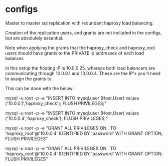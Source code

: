 # configs

Master to master sql replication with redundant haproxy load balancing.

Creation of the replication users, and grants are not included in the configs, but are absolutely essential. 

Note when applying the grants that the haproxy_check and haproxy_root users should have grants
to the PRIVATE ip addresses of each load balancer. 

In this setup the floating IP is 10.0.0.25, whereas both load balancers are communicating through
10.0.0.1 and 10.0.0.4. These are the IP's you'll need to assign the grants to.

This can be done with the below:

mysql -u root -p -e "INSERT INTO mysql.user (Host,User) values ('10.0.0.1','haproxy_check'); FLUSH PRIVILEGES;"

mysql -u root -p -e "INSERT INTO mysql.user (Host,User) values ('10.0.0.4','haproxy_check'); FLUSH PRIVILEGES;"

mysql -u root -p -e "GRANT ALL PRIVILEGES ON *.* TO 'haproxy_root'@'10.0.0.4' IDENTIFIED BY 'password' WITH GRANT OPTION; FLUSH PRIVILEGES"

mysql -u root -p -e "GRANT ALL PRIVILEGES ON *.* TO 'haproxy_root'@'10.0.0.4' IDENTIFIED BY 'password' WITH GRANT OPTION; FLUSH PRIVILEGES"
